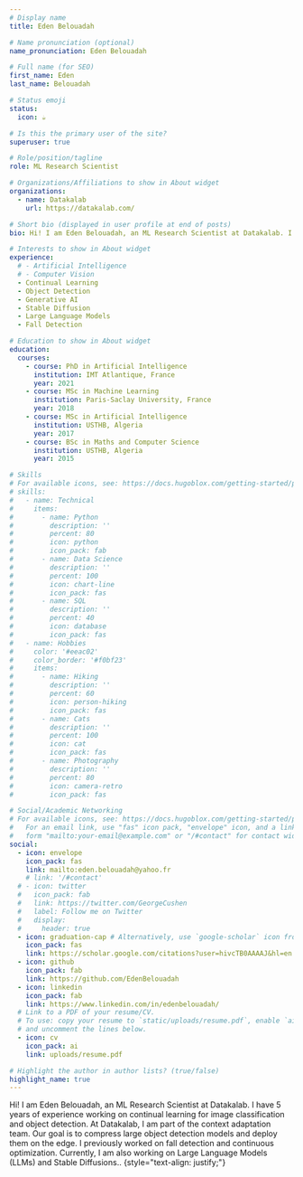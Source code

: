 ```yaml
---
# Display name
title: Eden Belouadah

# Name pronunciation (optional)
name_pronunciation: Eden Belouadah

# Full name (for SEO)
first_name: Eden
last_name: Belouadah

# Status emoji
status:
  icon: ☕️

# Is this the primary user of the site?
superuser: true

# Role/position/tagline
role: ML Research Scientist

# Organizations/Affiliations to show in About widget
organizations:
  - name: Datakalab
    url: https://datakalab.com/

# Short bio (displayed in user profile at end of posts)
bio: Hi! I am Eden Belouadah, an ML Research Scientist at Datakalab. I have 5 years of experience working on continual learning for image classification and object detection. At Datakalab, I am part of the context adaptation team. Our goal is to compress large object detection models and deploy them on the edge. I previously worked on fall detection and continuous optimization. Currently, I am also working on Large Language Models (LLMs) and Stable Diffusions.

# Interests to show in About widget
experience:
  # - Artificial Intelligence
  # - Computer Vision
  - Continual Learning
  - Object Detection
  - Generative AI
  - Stable Diffusion
  - Large Language Models
  - Fall Detection

# Education to show in About widget
education:
  courses:
    - course: PhD in Artificial Intelligence
      institution: IMT Atlantique, France
      year: 2021
    - course: MSc in Machine Learning
      institution: Paris-Saclay University, France
      year: 2018
    - course: MSc in Artificial Intelligence
      institution: USTHB, Algeria
      year: 2017
    - course: BSc in Maths and Computer Science
      institution: USTHB, Algeria
      year: 2015

# Skills
# For available icons, see: https://docs.hugoblox.com/getting-started/page-builder/#icons
# skills:
#   - name: Technical
#     items:
#       - name: Python
#         description: ''
#         percent: 80
#         icon: python
#         icon_pack: fab
#       - name: Data Science
#         description: ''
#         percent: 100
#         icon: chart-line
#         icon_pack: fas
#       - name: SQL
#         description: ''
#         percent: 40
#         icon: database
#         icon_pack: fas
#   - name: Hobbies
#     color: '#eeac02'
#     color_border: '#f0bf23'
#     items:
#       - name: Hiking
#         description: ''
#         percent: 60
#         icon: person-hiking
#         icon_pack: fas
#       - name: Cats
#         description: ''
#         percent: 100
#         icon: cat
#         icon_pack: fas
#       - name: Photography
#         description: ''
#         percent: 80
#         icon: camera-retro
#         icon_pack: fas

# Social/Academic Networking
# For available icons, see: https://docs.hugoblox.com/getting-started/page-builder/#icons
#   For an email link, use "fas" icon pack, "envelope" icon, and a link in the
#   form "mailto:your-email@example.com" or "/#contact" for contact widget.
social:
  - icon: envelope
    icon_pack: fas
    link: mailto:eden.belouadah@yahoo.fr
    # link: '/#contact'
  # - icon: twitter
  #   icon_pack: fab
  #   link: https://twitter.com/GeorgeCushen
  #   label: Follow me on Twitter
  #   display:
  #     header: true
  - icon: graduation-cap # Alternatively, use `google-scholar` icon from `ai` icon pack
    icon_pack: fas
    link: https://scholar.google.com/citations?user=hivcTB0AAAAJ&hl=en
  - icon: github
    icon_pack: fab
    link: https://github.com/EdenBelouadah
  - icon: linkedin
    icon_pack: fab
    link: https://www.linkedin.com/in/edenbelouadah/
  # Link to a PDF of your resume/CV.
  # To use: copy your resume to `static/uploads/resume.pdf`, enable `ai` icons in `params.yaml`,
  # and uncomment the lines below.
  - icon: cv
    icon_pack: ai
    link: uploads/resume.pdf

# Highlight the author in author lists? (true/false)
highlight_name: true
---
```


Hi! I am Eden Belouadah, an ML Research Scientist at Datakalab. I have 5 years of experience working on continual learning for image classification and object detection. At Datakalab, I am part of the context adaptation team. Our goal is to compress large object detection models and deploy them on the edge. I previously worked on fall detection and continuous optimization. Currently, I am also working on Large Language Models (LLMs) and Stable Diffusions..
{style="text-align: justify;"}
